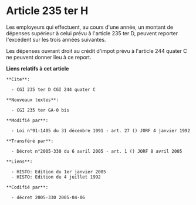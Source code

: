 # Article 235 ter H

Les employeurs qui effectuent, au cours d'une année, un montant de dépenses supérieur à celui prévu à l'article 235 ter D,
peuvent reporter l'excédent sur les trois années suivantes.

Les dépenses ouvrant droit au crédit d'impot prévu à l'article 244 quater C ne peuvent donner lieu à ce report.

**Liens relatifs à cet article**

	**Cite**:

	  - CGI 235 ter D CGI 244 quater C

	**Nouveaux textes**:

	  - CGI 235 ter GA-0 bis

	**Modifié par**:

	  - Loi n°91-1405 du 31 décembre 1991 - art. 27 () JORF 4 janvier 1992

	**Transféré par**:

	  - Décret n°2005-330 du 6 avril 2005 - art. 1 () JORF 8 avril 2005

	**Liens**:

	  - HISTO: Edition du 1er janvier 2005
	  - HISTO: Edition du 4 juillet 1992

	**Codifié par**:

	  - décret 2005-330 2005-04-06
